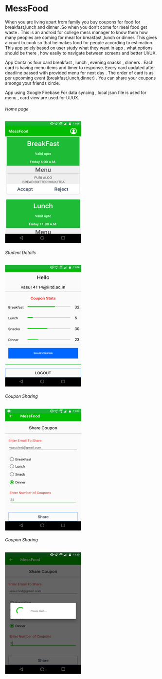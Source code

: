 # MessFood
When you are living apart from family you buy coupons for food for breakfast,lunch and dinner .So when you don't come for 
meal food get waste . This is an android for college mess manager to know them how many peoples are coming for meal for breakfast ,lunch or dinner.
This gives a count to cook so that he makes food for people according to estimation.
This app solely based on user study what they want in app , what options should be there , how easily to navigate between screens and better UI/UX.


App Contains four card breakfast , lunch , evening snacks , dinners . Each card is having menu items and timer to response. Every card updated after deadline passed with provided menu for next day .
The order of card is as per upcoming event (breakfast,lunch,dinner) . You can share your coupons amongs your friends circle.

App using Google Firebase For data syncing , local json file is used for menu , card view are used for UI/UX.

###### Home page
<img src="homescreen.png" width="250" height = "400">


###### Student Details
<img src="stats.png" width="250" height = "400">

###### Coupon Sharing
<img src="sharecoupon.png" width="250" height = "400">

###### Coupon Sharing
<img src="sharing.png" width="250" height = "400">




